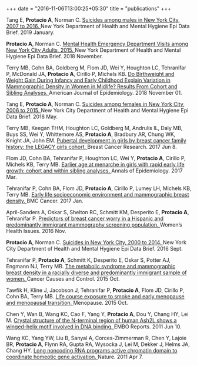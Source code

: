 +++
date = "2016-11-06T13:00:25+05:30"
title = "publications"
+++

Tang E, <b>Protacio A</b>, Norman C. <a href="https://www1.nyc.gov/assets/doh/downloads/pdf/epi/databrief108.pdf">Suicides among males in New York City, 2007 to 2016. </a> New York Department of Health and Mental Hygiene Epi Data Brief. 2019 January.

<b>Protacio A</b>, Norman C. <a href="https://www1.nyc.gov/assets/doh/downloads/pdf/epi/databrief107.pdf">Mental Health Emergency Department Visits among New York City Adults, 2015. </a> New York Department of Health and Mental Hygiene Epi Data Brief. 2018 November.

Terry MB, Cohn BA, Goldberg M, Flom JD, Wei Y, Houghton LC, Tehranifar P, McDonald JA, <b>Protacio A</b>, Cirillo P, Michels KB. <a href="https://www.ncbi.nlm.nih.gov/pubmed/30383202">Do Birthweight and Weight Gain During Infancy and Early Childhood Explain Variation in Mammographic Density in Women in Midlife? Results From Cohort and Sibling Analyses. </a> American Journal of Epidemiology. 2018 November 01. 

Tang E, <b>Protacio A</b>, Norman C. <a href="https://www1.nyc.gov/assets/doh/downloads/pdf/epi/databrief101.pdf">Suicides among females in New York City, 2006 to 2015. </a>New York City Department of Health and Mental Hygiene Epi Data Brief. 2018 May.

Terry MB, Keegan THM, Houghton LC, Goldberg M, Andrulis IL, Daly MB, Buys SS, Wei Y, Whittemore
AS, <b>Protacio A</b>, Bradbury AR, Chung WK, Knight JA, John EM. <a href="https://www.ncbi.nlm.nih.gov/pubmed/28595647">Pubertal development in girls by breast
cancer family history: the LEGACY girls cohort. </a>Breast Cancer Research. 2017 Jun 8. 

Flom JD, Cohn BA, Tehranifar P, Houghton LC, Wei Y, <b>Protacio A</b>, Cirillo P, Michels KB, Terry MB. <a href="https://www.ncbi.nlm.nih.gov/pubmed/28215584">Earlier age at menarche in girls with rapid early life growth: cohort and within sibling analyses. </a>Annals of Epidemiology. 2017 Mar. 

Tehranifar P, Cohn BA, Flom JD, <b>Protacio A</b>, Cirillo P, Lumey LH, Michels KB, Terry MB. <a href="https://www.ncbi.nlm.nih.gov/pubmed/28068940">Early life socioeconomic environment and mammographic breast density. </a>BMC Cancer. 2017 Jan. 

April-Sanders A, Oskar S, Shelton RC, Schmitt KM, Desperito E, <b>Protacio A</b>, Tehranifar P. <a href="https://www.ncbi.nlm.nih.gov/pubmed/27863982">Predictors of breast cancer worry in a Hispanic and predominantly immigrant mammography screening population. </a>Women’s Health Issues. 2016 Nov.

<b>Protacio A</b>, Norman C. <a href="https://www1.nyc.gov/assets/doh/downloads/pdf/epi/databrief75.pdf">Suicides in New York City, 2000 to 2014. </a>New York City Department of Health and Mental Hygiene Epi Data Brief. 2016 Sept.

Tehranifar P, <b>Protacio A</b>, Schmitt K, Desperito E, Oskar S, Potter AJ, Engmann NJ, Terry MB. <a href="https://www.ncbi.nlm.nih.gov/pubmed/26169301">The metabolic syndrome and mammographic breast density in a racially diverse and predominantly immigrant sample of women. </a>Cancer Causes and Control. 2015 Oct. 

Tawfik H, Kline J, Jacobson J, Tehranifar P, <b>Protacio A</b>, Flom JD, Cirillo P, Cohn BA, Terry MB. <a href="https://www.ncbi.nlm.nih.gov/pubmed/25803667">Life course exposure to smoke and early menopause and menopausal transition. </a>Menopause. 2015 Oct. 

Chen Y, Wan B, Wang KC, Cao F, Yang Y, <b>Protacio A</b>, Dou Y, Chang HY, Lei M. <a href="https://www.ncbi.nlm.nih.gov/pubmed/25803667">Crystal structure of the N-terminal region of human Ash2L shows a winged-helix motif involved in DNA binding. </a>EMBO Reports. 2011 Jun 10. 

Wang KC, Yang YW, Liu B, Sanyal A, Corces-Zimmerman R, Chen Y, Lajoie BR, <b>Protacio A</b>, Flynn RA,
Gupta RA, Wysocka J, Lei M, Dekker J, Helms JA, Chang HY. <a href="https://www.ncbi.nlm.nih.gov/pubmed/21423168">Long noncoding RNA programs active chromatin domain to coordinate homeotic gene activation. </a>Nature. 2011 Apr 7. 

